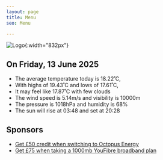 ```yaml
---
layout: page
title: Menu
seo: Menu

---
```


![Logo](/images/logo.jpg){:width="832px"}

<!-- weather_marker starts -->
## On Friday, 13 June 2025

- The average temperature today is 18.22˚C,
- With highs of 19.43˚C and lows of 17.61˚C,
- It may feel like 17.87˚C with few clouds
- The wind speed is 5.14m/s and visibility is 10000m
- The pressure is 1018hPa and humidity is 68%
- The sun will rise at 03:48 and set at 20:28

<!-- weather_marker ends -->

## Sponsors

- [Get £50 credit when switching to Octopus Energy](https://bit.ly/3oD1nnS)
- [Get £75 when taking a 1000mb YouFibre broadband plan](https://aklam.io/91zWhU?)
